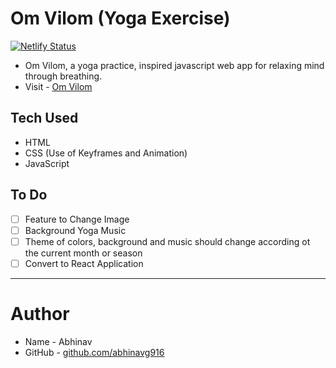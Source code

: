 # Om Vilom (Yoga Exercise)
[![Netlify Status](https://api.netlify.com/api/v1/badges/208fa9aa-8d68-40fb-a38d-906706282851/deploy-status)](https://app.netlify.com/sites/determined-payne-d2c67d/deploys)

- Om Vilom, a yoga practice, inspired javascript web app for relaxing mind through breathing.
- Visit - [Om Vilom](https://determined-payne-d2c67d.netlify.app)

## Tech Used

- HTML
- CSS (Use of Keyframes and Animation)
- JavaScript

## To Do

- [ ] Feature to Change Image
- [ ] Background Yoga Music
- [ ] Theme of colors, background and music should change according ot the current month or season
- [ ] Convert to React Application

---

# Author

- Name - Abhinav
- GitHub - [github.com/abhinavg916](https://github.com/abhinavg916)
